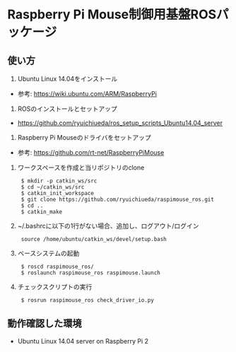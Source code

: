 # Raspberry Pi Mouse制御用基盤ROSパッケージ

## 使い方

1. Ubuntu Linux 14.04をインストール
  - 参考: https://wiki.ubuntu.com/ARM/RaspberryPi
1. ROSのインストールとセットアップ
  - https://github.com/ryuichiueda/ros_setup_scripts_Ubuntu14.04_server
1. Raspberry Pi Mouseのドライバをセットアップ
  - 参考: https://github.com/rt-net/RaspberryPiMouse 
1. ワークスペースを作成と当リポジトリのclone

        $ mkdir -p catkin_ws/src
        $ cd ~/catkin_ws/src
        $ catkin_init_workspace
        $ git clone https://github.com/ryuichiueda/raspimouse_ros.git
        $ cd ..
        $ catkin_make

1. ~/.bashrcに以下の1行がない場合、追加し、ログアウト/ログイン

        source /home/ubuntu/catkin_ws/devel/setup.bash

1. ベースシステムの起動

        $ roscd raspimouse_ros/
        $ roslaunch raspimouse_ros raspimouse.launch 

1. チェックスクリプトの実行

        $ rosrun raspimouse_ros check_driver_io.py 



## 動作確認した環境

- Ubuntu Linux 14.04 server on Raspberry Pi 2
